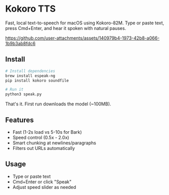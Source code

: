 # Kokoro TTS

Fast, local text-to-speech for macOS using Kokoro-82M. Type or paste text, press Cmd+Enter, and hear it spoken with natural pauses.


https://github.com/user-attachments/assets/140979b4-1973-42b8-a066-1b9b3ab8fdc6


## Install

```bash
# Install dependencies
brew install espeak-ng
pip install kokoro soundfile

# Run it
python3 speak.py
```

That's it. First run downloads the model (~100MB).

## Features

- Fast (1-2s load vs 5-10s for Bark)
- Speed control (0.5x - 2.0x)
- Smart chunking at newlines/paragraphs
- Filters out URLs automatically

## Usage

- Type or paste text
- Cmd+Enter or click "Speak"
- Adjust speed slider as needed
